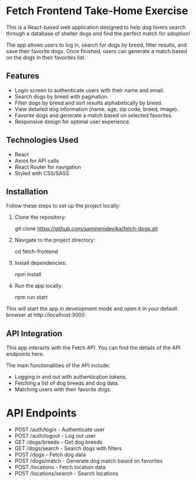 # Fetch Frontend Take-Home Exercise

This is a React-based web application designed to help dog lovers search through a database of shelter dogs and find the perfect match for adoption!

The app allows users to log in, search for dogs by breed, filter results, and save their favorite dogs. Once finished, users can generate a match based on the dogs in their favorites list.

## Features

- Login screen to authenticate users with their name and email.
- Search dogs by breed with pagination.
- Filter dogs by breed and sort results alphabetically by breed.
- View detailed dog information (name, age, zip code, breed, image).
- Favorite dogs and generate a match based on selected favorites.
- Responsive design for optimal user experience.

## Technologies Used

- React
- Axios for API calls
- React Router for navigation
- Styled with CSS/SASS

## Installation

Follow these steps to set up the project locally:

1. Clone the repository:

    git clone https://github.com/saminenidevika/fetch-dogs.git

2. Navigate to the project directory:

    cd fetch-frontend

3. Install dependencies:

    npm install

4. Run the app locally:

    npm run start

This will start the app in development mode and open it in your default browser at http://localhost:3000


## API Integration

This app interacts with the Fetch API. You can find the details of the API endpoints here.

The main functionalities of the API include:

- Logging in and out with authentication tokens.
- Fetching a list of dog breeds and dog data.
- Matching users with their favorite dogs.

# API Endpoints

- POST /auth/login - Authenticate user
- POST /auth/logout - Log out user
- GET /dogs/breeds - Get dog breeds
- GET /dogs/search - Search dogs with filters
- POST /dogs - Fetch dog data
- POST /dogs/match - Generate dog match based on favorites
- POST /locations - Fetch location data
- POST /locations/search - Search locations
